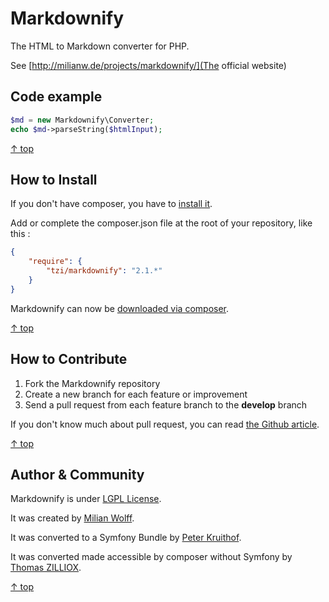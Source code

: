 Markdownify
===================

The HTML to Markdown converter for PHP.

See [http://milianw.de/projects/markdownify/](The official website)


Code example
--------

```php
$md = new Markdownify\Converter;
echo $md->parseString($htmlInput);
```

[&uarr; top](#readme)



How to Install
--------

If you don't have composer, you have to [install it](http://getcomposer.org/doc/01-basic-usage.md#installation).

Add or complete the composer.json file at the root of your repository, like this :

```json
{
    "require": {
        "tzi/markdownify": "2.1.*"
    }
}
```

Markdownify can now be [downloaded via composer](http://getcomposer.org/doc/01-basic-usage.md#installing-dependencies).

[&uarr; top](#readme)



How to Contribute
--------

1. Fork the Markdownify repository
2. Create a new branch for each feature or improvement
3. Send a pull request from each feature branch to the **develop** branch

If you don't know much about pull request, you can read [the Github article](https://help.github.com/articles/using-pull-requests).

[&uarr; top](#readme)



Author & Community
--------

Markdownify is under [LGPL License](http://opensource.org/licenses/LGPL-2.1).

It was created by [Milian Wolff](http://milianw.de).

It was converted to a Symfony Bundle by [Peter Kruithof](https://github.com/pkruithof).

It was converted made accessible by composer without Symfony by [Thomas ZILLIOX](http://zilliox.me).

[&uarr; top](#readme)